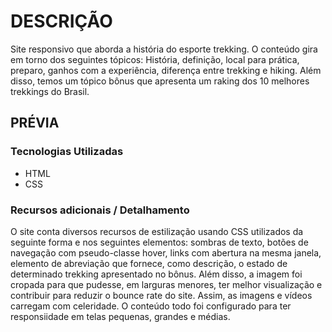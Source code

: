 # DESCRIÇÃO
Site responsivo que aborda a história do esporte trekking. O conteúdo gira em torno dos seguintes tópicos: História, definição, local para prática, preparo, ganhos com a experiência, diferença entre trekking e hiking. Além disso, temos um tópico bônus que apresenta um raking dos 10 melhores trekkings do Brasil. 

## PRÉVIA

### Tecnologias Utilizadas
- HTML
- CSS

###  Recursos adicionais / Detalhamento
O site conta diversos recursos de estilização usando CSS utilizados da seguinte forma e nos seguintes elementos: sombras de texto, botões de navegação com pseudo-classe hover, links com abertura na mesma janela, elemento de abreviação que fornece, como descrição, o estado de determinado trekking apresentado no bônus. Além disso, a imagem foi cropada para que pudesse, em larguras menores, ter melhor visualização e contribuir para reduzir o bounce rate do site. Assim, as imagens e vídeos carregam com celeridade. O conteúdo todo foi configurado para ter responsiidade em telas pequenas, grandes e médias.
